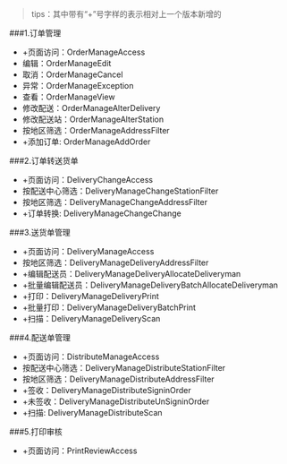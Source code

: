 > tips：其中带有“+”号字样的表示相对上一个版本新增的

###1.订单管理
* +页面访问：OrderManageAccess
* 编辑：OrderManageEdit
* 取消：OrderManageCancel
* 异常：OrderManageException
* 查看：OrderManageView
* 修改配送：OrderManageAlterDelivery
* 修改配送站：OrderManageAlterStation
* 按地区筛选：OrderManageAddressFilter
* +添加订单: OrderManageAddOrder

###2.订单转送货单
* +页面访问：DeliveryChangeAccess
* 按配送中心筛选：DeliveryManageChangeStationFilter
* 按地区筛选：DeliveryManageChangeAddressFilter
* +订单转换: DeliveryManageChangeChange

###3.送货单管理
* +页面访问：DeliveryManageAccess
* 按地区筛选：DeliveryManageDeliveryAddressFilter
* +编辑配送员：DeliveryManageDeliveryAllocateDeliveryman
* +批量编辑配送员：DeliveryManageDeliveryBatchAllocateDeliveryman
* +打印：DeliveryManageDeliveryPrint
* +批量打印：DeliveryManageDeliveryBatchPrint
* +扫描：DeliveryManageDeliveryScan

###4.配送单管理
* +页面访问：DistributeManageAccess
* 按配送中心筛选：DeliveryManageDistributeStationFilter
* 按地区筛选：DeliveryManageDistributeAddressFilter
* +签收：DeliveryManageDistributeSigninOrder
* +未签收：DeliveryManageDistributeUnSigninOrder
* +扫描: DeliveryManageDistributeScan
 
###5.打印审核
* +页面访问：PrintReviewAccess